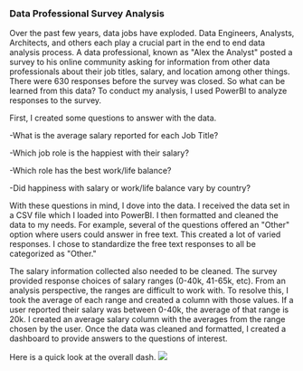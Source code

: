 ### Data Professional Survey Analysis

Over the past few years, data jobs have exploded. Data Engineers, Analysts, Architects, and others each play a crucial part in the end to end data analysis process. A data professional, known as "Alex the Analyst" posted a survey to his online community asking for information from other data professionals about their job titles, salary, and location among other things. There were 630 responses before the survey was closed. So what can be learned from this data? 
To conduct my analysis, I used PowerBI to analyze responses to the survey. 

First, I created some questions to answer with the data.

-What is the average salary reported for each Job Title?

-Which job role is the happiest with their salary?

-Which role has the best work/life balance?

-Did happiness with salary or work/life balance vary by country?


With these questions in mind, I dove into the data. I received the data set in a CSV file which I loaded into PowerBI. I then formatted and cleaned the data to my needs. For example, several of the questions offered an "Other" option where users could answer in free text. This created a lot of varied responses. I chose to standardize the free text responses to all be categorized as "Other." 

The salary information collected also needed to be cleaned. The survey provided response choices of salary ranges (0-40k, 41-65k, etc). From an analysis perspective, the ranges are difficult to work with. To resolve this, I took the average of each range and created a column with those values. If a user reported their salary was between 0-40k, the average of that range is 20k. I created an average salary column with the averages from the range chosen by the user. Once the data was cleaned and formatted, I created a dashboard to provide answers to the questions of interest.

Here is a quick look at the overall dash.
<img src="images/2024-11-14_16h06_18.gif?raw=true"/>

